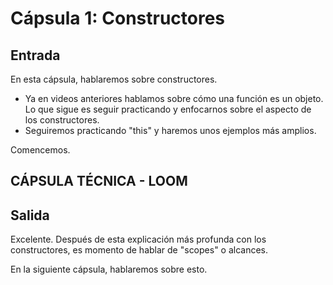# Cápsula 1: Constructores

## Entrada

En esta cápsula, hablaremos sobre constructores.

- Ya en videos anteriores hablamos sobre cómo una función es un objeto. Lo que sigue es seguir practicando y enfocarnos sobre el aspecto de los constructores.
- Seguiremos practicando "this" y haremos unos ejemplos más amplios.

Comencemos.

## CÁPSULA TÉCNICA - LOOM



## Salida


Excelente. Después de esta explicación más profunda con los constructores, es momento de hablar de "scopes" o alcances.

En la siguiente cápsula, hablaremos sobre esto.